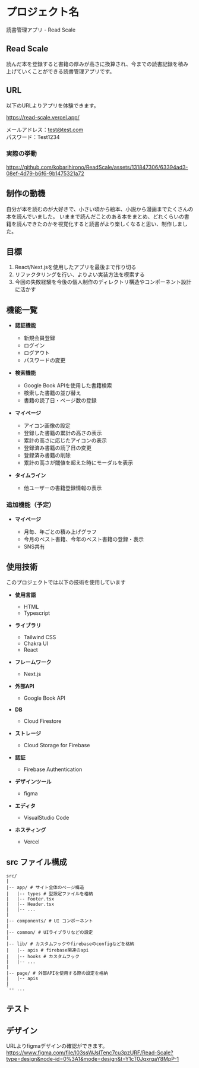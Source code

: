 # プロジェクト名

読書管理アプリ - Read Scale

## Read Scale

読んだ本を登録すると書籍の厚みが高さに換算され、今までの読書記録を積み上げていくことができる読書管理アプリです。

## URL
以下のURLよりアプリを体験できます。

https://read-scale.vercel.app/

メールアドレス：test@test.com  
パスワード：Test1234

### 実際の挙動

https://github.com/kobarihirono/ReadScale/assets/131847306/63394ad3-08ef-4d79-b6f6-9b1475321a72

## 制作の動機

自分が本を読むのが大好きで、小さい頃から絵本、小説から漫画までたくさんの本を読んでいました。
いままで読んだことのある本をまとめ、どれくらいの書籍を読んできたのかを視覚化すると読書がより楽しくなると思い、制作しました。

## 目標

1. React/Next.jsを使用したアプリを最後まで作り切る
1. リファクタリングを行い、よりよい実装方法を模索する
1. 今回の失敗経験を今後の個人制作のディレクトリ構造やコンポーネント設計に活かす

## 機能一覧

- **認証機能**

  - 新規会員登録
  - ログイン
  - ログアウト
  - パスワードの変更

- **検索機能**

  - Google Book APIを使用した書籍検索
  - 検索した書籍の並び替え
  - 書籍の読了日・ページ数の登録

- **マイページ**

  - アイコン画像の設定
  - 登録した書籍の累計の高さの表示
  - 累計の高さに応じたアイコンの表示
  - 登録済み書籍の読了日の変更
  - 登録済み書籍の削除
  - 累計の高さが閾値を超えた時にモーダルを表示

- **タイムライン**
  - 他ユーザーの書籍登録情報の表示

### 追加機能（予定）

- **マイページ**

  - 月毎、年ごとの積み上げグラフ
  - 今月のベスト書籍、今年のベスト書籍の登録・表示
  - SNS共有

## 使用技術

このプロジェクトでは以下の技術を使用しています

- **使用言語**

  - HTML
  - Typescript

- **ライブラリ**

  - Tailwind CSS
  - Chakra UI
  - React

- **フレームワーク**

  - Next.js

- **外部API**

  - Google Book API

- **DB**

  - Cloud Firestore

- **ストレージ**

  - Cloud Storage for Firebase

- **認証**

  - Firebase Authentication

- **デザインツール**

  - figma

- **エディタ**

  - VisualStudio Code

- **ホスティング**
  - Vercel

## src ファイル構成

```plaintext
src/
|
|-- app/ # サイト全体のページ構造
|   |-- types # 型設定ファイルを格納
|   |-- Footer.tsx
|   |-- Header.tsx
|   |-- ...
|
|-- components/ # UI コンポーネント
|
|-- common/ # UIライブラリなどの設定
|
|-- lib/ # カスタムフックやfirebaseのconfigなどを格納
|   |-- apis # firebase関連のapi
|   |-- hooks # カスタムフック
|   |-- ...
|
|-- page/ # 外部APIを使用する際の設定を格納
|   |-- apis
|
`-- ...
```

## テスト

## デザイン

URLよりfigmaデザインの確認ができます。  
https://www.figma.com/file/I03ssWJsITenc7cu3pzURF/Read-Scale?type=design&node-id=0%3A1&mode=design&t=Y1cT0JqxrgaY8MpP-1
